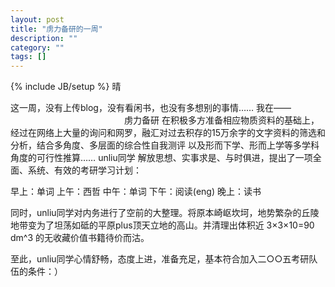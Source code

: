 ```yaml
---
layout: post
title: "虏力备研的一周"
description: ""
category: ""
tags: []
---
```

{% include JB/setup %}
晴

这一周，没有上传blog，没有看闲书，也没有多想别的事情…… 我在——
　　　　　　　　　　　　　虏力备研
在积极多方准备相应物质资料的基础上，经过在网络上大量的询问和网罗，融汇对过去积存的15万余字的文字资料的筛选和分析，结合多角度、多层面的综合性自我测评 以及形而下学、形而上学等多学科角度的可行性推算…… unliu同学 解放思想、实事求是、与时俱进，提出了一项全面、系统、有效的考研学习计划：

早上：单词
上午：西哲
中午：单词
下午：阅读(eng)
晚上：读书

同时，unliu同学对内务进行了空前的大整理。将原本崎岖坎坷，地势繁杂的丘陵地带变为了坦荡如砥的平原plus顶天立地的高山。并清理出体积近 3×3×10=90 dm^3 的无收藏价值书籍待价而沽。

至此，unliu同学心情舒畅，态度上进，准备充足，基本符合加入二○○五考研队伍的条件：）